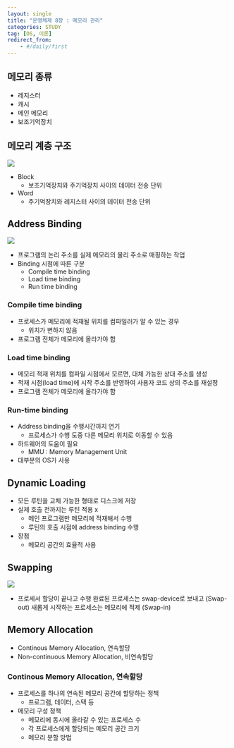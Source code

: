 ```yaml
---
layout: single
title: "운영체제 8장 : 메모리 관리"
categories: STUDY
tag: [OS, 이론]
redirect_from:
    - #/daily/first
---
```


## 메모리 종류
- 레지스터
- 캐시
- 메인 메모리
- 보조기억장치

## 메모리 계층 구조
![]({{site.url}}/images/2024-03-25-OS8-images/mem1.png)  
- Block
  - 보조기억장치와 주기억장치 사이의 데이터 전송 단위
- Word
  - 주기억장치와 레지스터 사이의 데이터 전송 단위

## Address Binding
![]({{site.url}}/images/2024-03-25-OS8-images/addr1.png)  
- 프로그램의 논리 주소를 실제 메모리의 물리 주소로 매핑하는 작업
- Binding 시점에 따른 구분
  - Compile time binding
  - Load time binding
  - Run time binding

### Compile time binding
- 프로세스가 메모리에 적재될 위치를 컴파일러가 알 수 있는 경우
  - 위치가 변하지 않음
- 프로그램 전체가 메모리에 올라가야 함

### Load time binding
- 메모리 적재 위치를 컴파일 시점에서 모르면, 대체 가능한 상대 주소를 생성
- 적재 시점(load time)에 시작 주소를 반영하여 사용자 코드 상의 주소를 재설정
- 프로그램 전체가 메모리에 올라가야 함

### Run-time binding
- Address binding을 수행시간까지 연기
  - 프로세스가 수행 도중 다른 메모리 위치로 이동할 수 있음
- 하드웨어의 도움이 필요
  - MMU : Memory Management Unit
- 대부분의 OS가 사용

## Dynamic Loading
- 모든 루틴을 교체 가능한 형태로 디스크에 저장
- 실제 호출 전까지는 루틴 적용 x
  - 메인 프로그램만 메모리에 적재해서 수행
  - 루틴의 호출 시점에 address binding 수행
- 장점
  - 메모리 공간의 효율적 사용

## Swapping
![]({{site.url}}/images/2024-03-25-OS8-images/swap1.png)  
- 프로세서 할당이 끝나고 수행 완료된 프로세스는 swap-device로 보내고 (Swap-out) 새롭게 시작하는 프로세스는 메모리에 적제 (Swap-in)

## Memory Allocation
- Continous Memory Allocation, 연속할당
- Non-continuous Memory Allocation, 비연속할당

### Continous Memory Allocation, 연속할당
- 프로세스를 하나의 연속된 메모리 공간에 할당하는 정책
  - 프로그램, 데이터, 스택 등
- 메모리 구성 정책
    - 메모리에 동시에 올라갈 수 있는 프로세스 수
    - 각 프로세스에게 할당되는 메모리 공간 크기
    - 메모리 분할 방법

